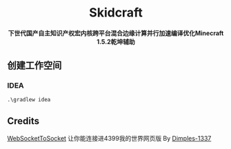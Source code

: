 <h1 align="center">Skidcraft</h1>
<h4 align="center">下世代国产自主知识产权宏内核跨平台混合边缘计算并行加速编译优化Minecraft 1.5.2乾坤辅助</h4>

## 创建工作空间
### IDEA
```
.\gradlew idea
```

## Credits

[WebSocketToSocket](https://github.com/Dimples-1337/WebSocketToSocket) 让你能连接进4399我的世界网页版 By [Dimples-1337](https://github.com/Dimples-1337)

